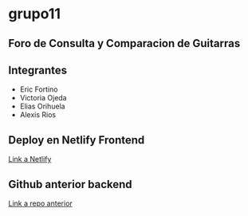 # grupo11
## Foro de Consulta y Comparacion de Guitarras
## Integrantes
<ul>
    <li>Eric Fortino</li>
    <li>Victoria Ojeda</li>
    <li>Elias Orihuela</li>
    <li>Alexis Rios</li>
</ul>

## Deploy en Netlify Frontend
<a href="https://grupo11codoacodo.netlify.app/" target="_blank">Link a Netlify</a>

## Github anterior backend
<a href="https://github.com/teotronic5438/proyectobe.git" target="_blank">Link a repo anterior</a>

